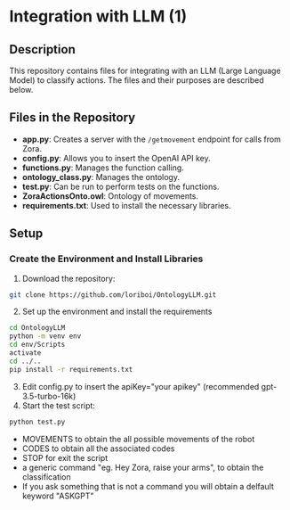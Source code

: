 # Integration with LLM (1)

## Description

This repository contains files for integrating with an LLM (Large Language Model) to classify actions. The files and their purposes are described below.

## Files in the Repository

- **app.py**: Creates a server with the `/getmovement` endpoint for calls from Zora.
- **config.py**: Allows you to insert the OpenAI API key.
- **functions.py**: Manages the function calling.
- **ontology_class.py**: Manages the ontology.
- **test.py**: Can be run to perform tests on the functions.
- **ZoraActionsOnto.owl**: Ontology of movements.
- **requirements.txt**: Used to install the necessary libraries.

## Setup

### Create the Environment and Install Libraries

1. Download the repository:
```bash
git clone https://github.com/loriboi/OntologyLLM.git
```
2. Set up the environment and install the requirements
```bash
cd OntologyLLM
python -m venv env
cd env/Scripts
activate
cd ../..
pip install -r requirements.txt
```
3. Edit config.py to insert the apiKey="your apikey" (recommended gpt-3.5-turbo-16k)
4. Start the test script:
```bash
python test.py
``` 
   - MOVEMENTS to obtain the all possible movements of the robot
   - CODES to obtain all the associated codes
   - STOP for exit the script
   - a generic command "eg. Hey Zora, raise your arms", to obtain the classification
   - If you ask something that is not a command you will obtain a delfault keyword "ASKGPT"

